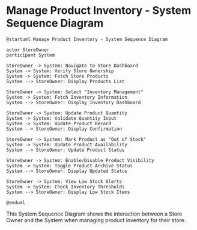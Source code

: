 # Manage Product Inventory - System Sequence Diagram

```plantuml
@startuml Manage Product Inventory - System Sequence Diagram

actor StoreOwner
participant System

StoreOwner -> System: Navigate to Store Dashboard
System -> System: Verify Store Ownership
System -> System: Fetch Store Products
System --> StoreOwner: Display Products List

StoreOwner -> System: Select "Inventory Management"
System -> System: Fetch Inventory Information
System --> StoreOwner: Display Inventory Dashboard

StoreOwner -> System: Update Product Quantity
System -> System: Validate Quantity Input
System -> System: Update Product Record
System --> StoreOwner: Display Confirmation

StoreOwner -> System: Mark Product as "Out of Stock"
System -> System: Update Product Availability
System --> StoreOwner: Update Product Status

StoreOwner -> System: Enable/Disable Product Visibility
System -> System: Toggle Product Archive Status
System --> StoreOwner: Display Updated Status

StoreOwner -> System: View Low Stock Alerts
System -> System: Check Inventory Thresholds
System --> StoreOwner: Display Low Stock Items

@enduml
```

This System Sequence Diagram shows the interaction between a Store Owner and the System when managing product inventory for their store.
